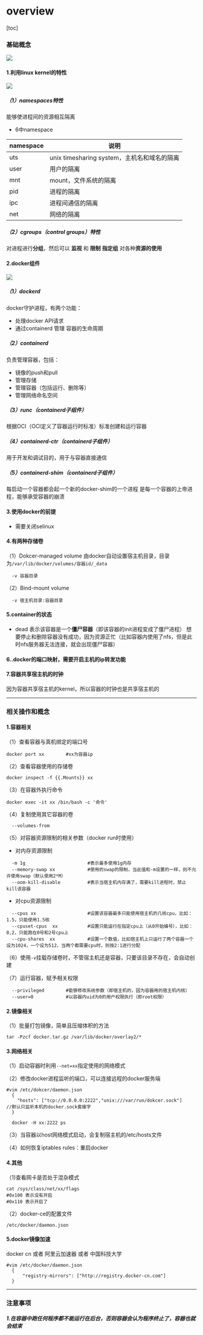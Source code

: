 # overview

[toc]

### 基础概念

![](./imgs/overview_01.png)

#### 1.利用linux kernel的特性
![](./imgs/overview_03.png)

##### （1）namespaces特性
能够使进程间的资源相互隔离

* 6中namespace

|namespace|说明|
|-|-|
|uts|unix timesharing system，主机名和域名的隔离|
|user|用户的隔离|
|mnt|mount，文件系统的隔离|
|pid|进程的隔离|
|ipc|进程间通信的隔离|
|net|网络的隔离|

##### （2）cgroups（control groups）特性
对进程进行**分组**，然后可以 **监视**  和 **限制** **指定组** 对各种**资源的使用**



#### 2.docker组件
![](./imgs/overview_02.png)

##### （1）dockerd
docker守护进程，有两个功能：
* 处理docker API请求
* 通过containerd 管理 容器的生命周期

##### （2）containerd
负责管理容器，包括：
* 镜像的push和pull
* 管理存储
* 管理容器（包括运行、删除等）
* 管理网络命名空间

##### （3）runc（containerd子组件）
根据OCI（OCI定义了容器运行时标准）标准创建和运行容器

##### （4）containerd-ctr（containerd子组件）
用于开发和调试目的，用于与容器直接通信

##### （5）containerd-shim（containerd子组件）
每启动一个容器都会起一个新的docker-shim的一个进程
是每一个容器的上帝进程，能够承受容器的崩溃

#### 3.使用docker的前提
* 需要关闭selinux

#### 4.有两种存储卷
（1）Dokcer-managed volume
由docker自动设置宿主机目录，目录为`/var/lib/docker/volumes/容器id/_data`
```shell
  -v 容器目录
```

（2）Bind-mount volume
```shell
  -v 宿主机目录:容器目录
```

#### 5.container的状态
* dead
表示该容器是一个**僵尸容器**（即该容器的init进程变成了僵尸进程）
想要停止和删除容器没有成功，因为资源正忙（比如容器内使用了nfs，但是此时nfs服务器无法连接，就会出现僵尸容器）

#### 6..docker的端口映射，需要开启主机的ip转发功能

#### 7.容器共享宿主机的时钟
因为容器共享宿主机的kernel，所以容器的时钟也是共享宿主机的

***

### 相关操作和概念

#### 1.容器相关
（1）查看容器与真机绑定的端口号
```shell
docker port xx        #xx为容器ip
```

（2）查看容器使用的存储卷
```shell
docker inspect -f {{.Mounts}} xx		
```

（3）在容器外执行命令
```shell
docker exec -it xx /bin/bash -c '命令'
```
（4）复制使用其它容器的卷
```shell
  --volumes-from
```

（5）对容器资源限制的相关参数（docker run时使用）

* 对内存资源限制
```shell
  -m 1g                       #表示最多使用1g内存
  --memory-swap xx            #使用的swap的限制，当此值和-m设置的一样，则不允许使用swap（默认使用2*M）
  --oom-kill-disable          #表示当宿主机内存满了，需要kill进程时，禁止kill该容器
```

* 对cpu资源限制
```shell
  --cpus xx                   #设置该容器最多只能使用宿主机的几核cpu，比如：1.5，只能使用1.5核
  --cpuset-cpus  xx           #设置只能运行在指定cpu上（从0开始编号），比如：0,2，只能跑在0号和2号cpu上
  --cpu-shares  xx            #设置一个数值，比如宿主机上只运行了两个容器一个设为1024，一个设为512，当两个都需要cpu时，则按2:1进行分配
```

（6）使用`-v`挂载存储卷时，不管宿主机还是容器，只要该目录不存在，会自动创建

（7）运行容器，赋予相关权限
```shell
  --privileged        #能够修改系统参数（即宿主机的，因为容器用的宿主机内核）
  --user=0            #以容器内uid为0的用户权限执行（即root权限）
```

#### 2.镜像相关
（1）批量打包镜像，简单且压缩体积的方法
```shell
tar -Pzcf docker.tar.gz /var/lib/docker/overlay2/*
```

#### 3.网络相关
（1）启动容器时利用`--net=xx`指定使用的网络模式

（2）修改docker进程监听的端口，可以连接远程的docker服务端
```shell
#vim /etc/dokcer/daemon.json
  {
    "hosts": ["tcp://0.0.0.0:2222","unix:///var/run/dokcer.sock"]         //默认只监听本机的docker.sock套接字
  }

  docker -H xx:2222 ps
```

（3）当容器以host网络模式启动，会复制宿主机的/etc/hosts文件

（4）如何恢复iptables rules：重启docker

#### 4.其他

（1)查看网卡是否处于混杂模式
```shell
cat /sys/class/net/xx/flags
#0x100 表示没有开启
#0x110 表示开启了
```
（2）docker-ce的配置文件
```shell
/etc/docker/daemon.json
```

#### 5.docker镜像加速

docker cn 或者 阿里云加速器 或者 中国科技大学
```shell
#vim /etc/docker/daemon.json
  {
      "registry-mirrors": ["http://registry.docker-cn.com"]
  }
```


***

### 注意事项
##### 1.在容器中跑任何程序都不能运行在后台，否则容器会认为程序终止了，容器也就会结束
